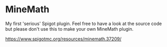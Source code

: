 # MineMath
My first 'serious' Spigot plugin. Feel free to have a look at the source code but please don't use this to make your own MineMath plugin.

https://www.spigotmc.org/resources/minemath.37209/

